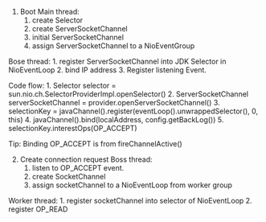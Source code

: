 1. Boot
  Main thread:
    1. create Selector
    2. create ServerSocketChannel
    3. initial ServerSocketChannel
    4. assign ServerSocketChannel to a NioEventGroup

  Bose thread:
    1. register ServerSocketChannel into JDK Selector in NioEventLoop
    2. bind IP address
    3. Register listening Event.

  Code flow:
    1. Selector selector = sun.nio.ch.SelectorProviderImpl.openSelector()
    2. ServerSocketChannel serverSocketChannel = provider.openServerSocketChannel()
    3. selectionKey = javaChannel().register(eventLoop().unwrappedSelector(), 0, this)
    4. javaChannel().bind(localAddress, config.getBackLog())
    5. selectionKey.interestOps(OP_ACCEPT)

  Tip:
    Binding OP_ACCEPT is from fireChannelActive()

2. Create connection request
  Boss thread:
    1. listen to OP_ACCEPT event.
    2. create SocketChannel
    3. assign socketChannel to a NioEventLoop from worker group

  Worker thread:
    1. register socketChannel into selector of NioEventLoop
    2. register OP_READ


